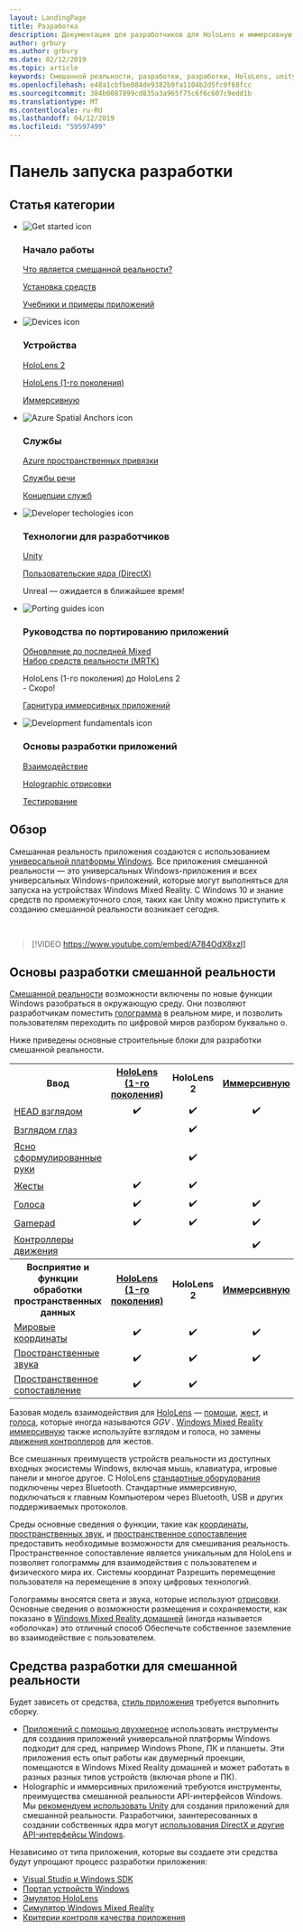 ```yaml
---
layout: LandingPage
title: Разработка
description: Документация для разработчиков для HoloLens и иммерсивную смешанной реальности.
author: grbury
ms.author: grbury
ms.date: 02/12/2019
ms.topic: article
keywords: Смешанной реальности, разработки, разработки, HoloLens, unity, directx
ms.openlocfilehash: e48a1cbfbe084de9382b9fa1104b2d5fc0f68fcc
ms.sourcegitcommit: 384b0087899cd835a3a965f75c6f6c607c9edd1b
ms.translationtype: MT
ms.contentlocale: ru-RU
ms.lasthandoff: 04/12/2019
ms.locfileid: "59597499"
---
```

# <a name="development-launchpad"></a>Панель запуска разработки

## <a name="article-categories"></a>Статья категории


<ul class="panelContent cardsF">
    <li>
        <div class="cardSize">
            <div class="cardPadding">
                <div class="card">
                    <div class="cardImageOuter">
                        <div class="cardImage">
                            <img src="images/GetStartedIcon.png" alt="Get started icon">
                        </div>
                    </div>
                    <div class="cardText">
                        <h3>Начало работы</h3>
                        <p>
                            <a href="mixed-reality.md">Что является смешанной реальности?</a>
                        </p>
                        <p>
                            <a href="install-the-tools.md">Установка средств</a>
                        </p>
                        <p>
                            <a href="holograms-100.md">Учебники и примеры приложений</a>
                        </p>
                    </div>
                </div>
            </div>
        </div>
    </li>
        <li>
        <div class="cardSize">
            <div class="cardPadding">
                <div class="card">
                    <div class="cardImageOuter">
                        <div class="cardImage">
                            <img src="images/HoloLens_Icon_120x130.png" alt="Devices icon">
                        </div>
                    </div>
                    <div class="cardText">
                        <h3>Устройства</h3>
                          <p>
                            <a href="https://www.microsoft.com/hololens/hardware" target="_blank">HoloLens 2</a>
                        </p>
                        <p>
                            <a href="hololens-hardware-details.md">HoloLens (1-го поколения)</a>
                        </p>
                        <p>
                            <a href="immersive-headset-hardware-details.md">Иммерсивную</a>
                        </p>
                    </div>
                </div>
            </div>
        </div>
    </li>
    <li>
        <div class="cardSize">
            <div class="cardPadding">
                <div class="card">
                    <div class="cardImageOuter">
                        <div class="cardImage">
                            <img src="images/AzureSpatialAnchors_Icon_120x130.png" alt="Azure Spatial Anchors icon">
                        </div>
                    </div>
                    <div class="cardText">
                        <h3>Службы</h3>
                        <p>
                            <a href="https://docs.microsoft.com/azure/spatial-anchors" target="_blank">Azure пространственных привязки</a>
                        </p>
                        <p>
                            <a href="https://docs.microsoft.com/azure/cognitive-services/speech-service/" target="_blank">Службы речи</a>
                        </p>
                        <p>
                            <a href="https://docs.microsoft.com/azure/cognitive-services/computer-vision/" target="_blank">Концепции служб</a>
                        </p>
                    </div>
                </div>
            </div>
        </div>
    </li>
    <li>
        <div class="cardSize">
            <div class="cardPadding">
                <div class="card">
                    <div class="cardImageOuter">
                        <div class="cardImage">
                            <img src="images/Unity_Icon_120x130.png" alt="Developer techologies icon">
                        </div>
                    </div>
                    <div class="cardText">
                        <h3>Технологии для разработчиков</h3>
                        <p>
                            <a href="unity-development-overview.md">Unity</a>
                        </p>
                        <p>
                            <a href="directx-development-overview.md">Пользовательские ядра (DirectX)</a>
                        </p>
                        <p>
Unreal — ожидается в ближайшее время!
                        </p>                
                    </div>
                </div>
            </div>
        </div>
    </li>
    <li>
        <div class="cardSize">
            <div class="cardPadding">
                <div class="card">
                    <div class="cardImageOuter">
                        <div class="cardImage">
                            <img src="images/PortingGuides-icon_120x130.png" alt="Porting guides icon">
                        </div>
                    </div>
                    <div class="cardText">
                        <h3>Руководства по портированию приложений</h3>
                        <p>
                            <a href="mrtk-porting-guide.md">Обновление до последней Mixed<br>Набор средств реальности (MRTK)</a>
                        </p>
                        <p>
HoloLens (1-го поколения) до HoloLens 2<br>- Скоро!
                        </p>
                        <p>
                            <a href="porting-guides.md">Гарнитура иммерсивных приложений</a>
                        </p>
                    </div>
                </div>
            </div>
        </div>
    </li>
    <li>
        <div class="cardSize">
            <div class="cardPadding">
                <div class="card">
                    <div class="cardImageOuter">
                        <div class="cardImage">
                            <img src="images/App_patterns_Icon_120x130.png" alt="Development fundamentals icon">
                        </div>
                    </div>
                    <div class="cardText">
                        <h3>Основы разработки приложений</h3>
                        <p>
                            <a href="Interaction-fundamentals.md">Взаимодействие</a>
                        </p>
                        <p>
                            <a href="rendering.md">Holographic отрисовки</a>
                        </p>
                         <p>
                            <a href="testing-your-app-on-hololens.md">Тестирование</a>
                        </p>                    
                    </div>
                </div>
            </div>
        </div>
    </li>    
</ul>

## <a name="overview"></a>Обзор

Смешанная реальность приложения создаются с использованием [универсальной платформы Windows](https://dev.windows.com/getstarted). Все приложения смешанной реальности — это универсальных Windows-приложения и всех универсальных Windows-приложений, которые могут выполняться для запуска на устройствах Windows Mixed Reality. С Windows 10 и знание средств по промежуточного слоя, таких как Unity можно приступить к созданию смешанной реальности возникает сегодня.

<br>

>[!VIDEO https://www.youtube.com/embed/A784OdX8xzI]

## <a name="basics-of-mixed-reality-development"></a>Основы разработки смешанной реальности

[Смешанной реальности](mixed-reality.md) возможности включены по новые функции Windows разобраться в окружающую среду. Они позволяют разработчикам поместить [голограмма](hologram.md) в реальном мире, и позволить пользователям переходить по цифровой миров разбором буквально о. 

Ниже приведены основные строительные блоки для разработки смешанной реальности.

<table>
<tr>
<th style="width:175px">Ввод</th><th style="width:125px; text-align: center;"><a href="hololens-hardware-details.md">HoloLens (1-го поколения)</a></th><th style="width:125px; text-align: center;">HoloLens 2</a></th><th style="width:125px; text-align: center;"> <a href="immersive-headset-hardware-details.md">Иммерсивную</a></th>
</tr><tr>
<td> <a href="gaze.md">HEAD взглядом</a></td><td style="text-align: center;">✔️</td><td style="text-align: center;">✔️</td><td style="text-align: center;">✔️</td>
</tr><tr>
<td> <a href="gaze.md">Взглядом глаз</a></td><td></td><td style="text-align: center;">✔️</td><td></td>
</tr><tr>
 <td> <a href="gestures.md">Ясно сформулированные руки</a></td><td></td><td style="text-align: center;">✔️</td><td></td>
</tr><tr>
<td> <a href="gestures.md">Жесты</a></td><td style="text-align: center;">✔️</td><td style="text-align: center;">✔️</td><td></td>
</tr><tr>
<td> <a href="voice-input.md">Голоса</a></td><td style="text-align: center;">✔️</td><td style="text-align: center;">✔️</td><td style="text-align: center;">✔️</td>
</tr><tr>
<td> <a href="hardware-accessories.md">Gamepad</a></td><td style="text-align: center;">✔️</td><td style="text-align: center;">✔️</td><td style="text-align: center;">✔️</td>
</tr><tr>
<td> <a href="motion-controllers.md">Контроллеры движения</a></td><td></td><td></td><td style="text-align: center;">✔️</td>
</tr><tr>
<th style="width:175px">Восприятие и функции обработки пространственных данных</th><th style="width:125px; text-align: center;"><a href="hololens-hardware-details.md">HoloLens (1-го поколения)</a></th><th style="width:125px; text-align: center;">HoloLens 2</a></th><th style="width:125px; text-align: center;"> <a href="immersive-headset-hardware-details.md">Иммерсивную</a></th>
</tr><tr>
<td> <a href="coordinate-systems.md">Мировые координаты</a></td><td style="text-align: center;">✔️</td><td style="text-align: center;">✔️</td><td style="text-align: center;">✔️</td>
</tr><tr>
<td> <a href="spatial-sound.md">Пространственные звука</a></td><td style="text-align: center;">✔️</td><td style="text-align: center;">✔️</td><td style="text-align: center;">✔️</td>
</tr><tr>
<td> <a href="spatial-mapping.md">Пространственное сопоставление</a></td><td style="text-align: center;">✔️</td><td style="text-align: center;">✔️</td><td></td>
</tr>
</table>



Базовая модель взаимодействия для [HoloLens](hololens-hardware-details.md) — [помощи](gaze.md), [жест](gestures.md), и [голоса](voice-input.md), которые иногда называются *GGV* . [Windows Mixed Reality иммерсивную](immersive-headset-hardware-details.md) также используйте взглядом и голоса, но замены [движения контроллеров](motion-controllers.md) для жестов.

Все смешанных преимуществ устройств реальности из доступных входных экосистемы Windows, включая мышь, клавиатура, игровые панели и многое другое. С HoloLens [стандартные оборудования](hardware-accessories.md) подключены через Bluetooth. Стандартные иммерсивную, подключаться к главным Компьютером через Bluetooth, USB и других поддерживаемых протоколов.

Среды основные сведения о функции, такие как [координаты](coordinate-systems.md), [пространственных звук](spatial-sound.md), и [пространственное сопоставление](spatial-mapping.md) предоставить необходимые возможности для смешивания реальность. Пространственное сопоставление является уникальным для HoloLens и позволяет голограммы для взаимодействия с пользователем и физического мира их. Системы координат Разрешить перемещение пользователя на перемещение в эпоху цифровых технологий.

Голограммы вносятся света и звука, которые используют [отрисовки](rendering.md). Основные сведения о возможности размещения и сохраняемости, как показано в [Windows Mixed Reality домашней](navigating-the-windows-mixed-reality-home.md) (иногда называется «оболочка») это отличный способ Обеспечьте собственное заземление во взаимодействие с пользователем.

## <a name="tools-for-developing-for-mixed-reality"></a>Средства разработки для смешанной реальности

Будет зависеть от средства, [стиль приложения](app-views.md) требуется выполнить сборку.
* [Приложений с помощью двухмерное](building-2d-apps.md) использовать инструменты для создания приложений универсальной платформы Windows подходит для сред, например Windows Phone, ПК и планшеты. Эти приложения есть опыт работы как двумерный проекции, помещаются в Windows Mixed Reality домашней и может работать в разных разных типов устройств (включая phone и ПК).
* Holographic и иммерсивных приложений требуются инструменты, преимущества смешанной реальности API-интерфейсов Windows. Мы [рекомендуем использовать Unity](unity-development-overview.md) для создания приложений для смешанной реальности. Разработчики, заинтересованных в создании собственных ядра могут [использования DirectX и другие API-интерфейсы Windows](directx-development-overview.md).

Независимо от типа приложения, которые вы создаете эти средства будут упрощают процесс разработки приложения:
* [Visual Studio и Windows SDK](using-visual-studio.md)
* [Портал устройств Windows](using-the-windows-device-portal.md)
* [Эмулятор HoloLens](using-the-hololens-emulator.md)
* [Симулятор Windows Mixed Reality](using-the-windows-mixed-reality-simulator.md)
* [Критерии контроля качества приложения](app-quality-criteria.md)

